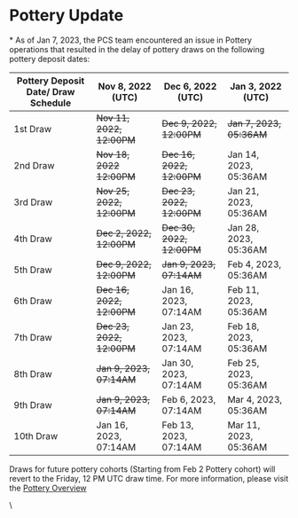 # Pottery Update

\* As of Jan 7, 2023, the PCS team encountered an issue in Pottery operations that resulted in the delay of pottery draws on the following pottery deposit dates:

| Pottery Deposit Date/ Draw Schedule | Nov 8, 2022 (UTC)         | Dec 6, 2022 (UTC)         | Jan 3, 2022 (UTC)        |
| ----------------------------------- | ------------------------- | ------------------------- | ------------------------ |
| 1st Draw                            | ~~Nov 11, 2022, 12:00PM~~ | ~~Dec 9, 2022, 12:00PM~~  | ~~Jan 7, 2023, 05:36AM~~ |
| 2nd Draw                            | ~~Nov 18, 2022 12:00PM~~  | ~~Dec 16, 2022, 12:00PM~~ | Jan 14, 2023, 05:36AM    |
| 3rd Draw                            | ~~Nov 25, 2022, 12:00PM~~ | ~~Dec 23, 2022, 12:00PM~~ | Jan 21, 2023, 05:36AM    |
| 4th Draw                            | ~~Dec 2, 2022, 12:00PM~~  | ~~Dec 30, 2022, 12:00PM~~ | Jan 28, 2023, 05:36AM    |
| 5th Draw                            | ~~Dec 9, 2022, 12:00PM~~  | ~~Jan 9, 2023, 07:14AM~~  | Feb 4, 2023, 05:36AM     |
| 6th Draw                            | ~~Dec 16, 2022, 12:00PM~~ | Jan 16, 2023, 07:14AM     | Feb 11, 2023, 05:36AM    |
| 7th Draw                            | ~~Dec 23, 2022, 12:00PM~~ | Jan 23, 2023, 07:14AM     | Feb 18, 2023, 05:36AM    |
| 8th Draw                            | ~~Jan 9, 2023, 07:14AM~~  | Jan 30, 2023, 07:14AM     | Feb 25, 2023, 05:36AM    |
| 9th Draw                            | ~~Jan 9, 2023, 07:14AM~~  | Feb 6, 2023, 07:14AM      | Mar 4, 2023, 05:36AM     |
| 10th Draw                           | Jan 16, 2023, 07:14AM     | Feb 13, 2023, 07:14AM     | Mar 11, 2023, 05:36AM    |

Draws for future pottery cohorts (Starting from Feb 2 Pottery cohort) will revert to the Friday, 12 PM UTC draw time. For more information, please visit the [Pottery Overview](./)

\
